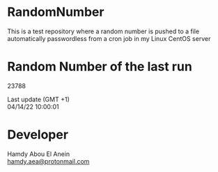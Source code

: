 # RandomNumber    
This is a test repository where a random number is pushed to a file automatically passwordless from a cron job in my Linux CentOS server    
# Random Number of the last run   
23788
      
Last update (GMT +1)    
04/14/22 10:00:01
# Developer    
Hamdy Abou El Anein   
hamdy.aea@protonmail.com
